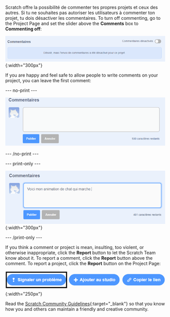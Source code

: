 Scratch offre la possibilité de commenter tes propres projets et ceux des autres. Si tu ne souhaites pas autoriser les utilisateurs à commenter ton projet, tu dois désactiver les commentaires. To turn off commenting, go to the Project Page and set the slider above the **Comments** box to **Commenting off**:

![The slider above the 'Comments' box is in the 'Commenting off' position. A message is shown saying "Sorry, comment posting has been turned off for this project."](images/comments-off.png){:width="300px"}

If you are happy and feel safe to allow people to write comments on your project, you can leave the first comment:

--- no-print ---

![Typing "Here's my walking cat animation" in the 'Comments' box, then clicking the blue 'Post' button below the comment to post it. The slider above the 'Comments' box is in the 'Commenting on' position.](images/add_comments.gif)

--- /no-print ---

--- print-only ---

![Clicking the blue 'Post' button below the comment to post it. The slider above the 'Comments' box is in the 'Commenting on' position.](images/add_comments.png){:width="300px"}

--- /print-only ---

If you think a comment or project is mean, insulting, too violent, or otherwise inappropriate, click the **Report** button to let the Scratch Team know about it. To report a comment, click the **Report** button above the comment. To report a project, click the **Report** button on the Project Page:

![Le bouton « Signaler un problème » en surbrillance.](images/add_report.png){:width="250px"}

Read the [Scratch Community Guidelines](https://scratch.mit.edu/community_guidelines){:target="_blank"} so that you know how you and others can maintain a friendly and creative community.

